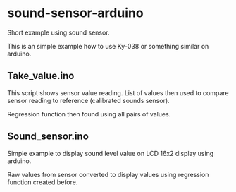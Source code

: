 # sound-sensor-arduino
Short example using sound sensor.

This is an simple example how to use Ky-038 or something similar on arduino.

## Take_value.ino
This script shows sensor value reading. List of values then used to compare sensor reading to reference (calibrated sounds sensor).

Regression function then found using all pairs of values.

## Sound_sensor.ino

Simple example to display sound level value on LCD 16x2 display using arduino.

Raw values from sensor converted to display values using regression function created before.

